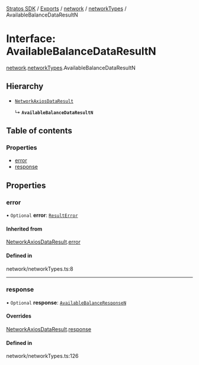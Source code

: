 [Stratos SDK](../README.md) / [Exports](../modules.md) / [network](../modules/network.md) / [networkTypes](../modules/network.networkTypes.md) / AvailableBalanceDataResultN

# Interface: AvailableBalanceDataResultN

[network](../modules/network.md).[networkTypes](../modules/network.networkTypes.md).AvailableBalanceDataResultN

## Hierarchy

- [`NetworkAxiosDataResult`](network.networkTypes.NetworkAxiosDataResult.md)

  ↳ **`AvailableBalanceDataResultN`**

## Table of contents

### Properties

- [error](network.networkTypes.AvailableBalanceDataResultN.md#error)
- [response](network.networkTypes.AvailableBalanceDataResultN.md#response)

## Properties

### error

• `Optional` **error**: [`ResultError`](network.networkTypes.ResultError.md)

#### Inherited from

[NetworkAxiosDataResult](network.networkTypes.NetworkAxiosDataResult.md).[error](network.networkTypes.NetworkAxiosDataResult.md#error)

#### Defined in

network/networkTypes.ts:8

___

### response

• `Optional` **response**: [`AvailableBalanceResponseN`](network.networkTypes.AvailableBalanceResponseN.md)

#### Overrides

[NetworkAxiosDataResult](network.networkTypes.NetworkAxiosDataResult.md).[response](network.networkTypes.NetworkAxiosDataResult.md#response)

#### Defined in

network/networkTypes.ts:126
